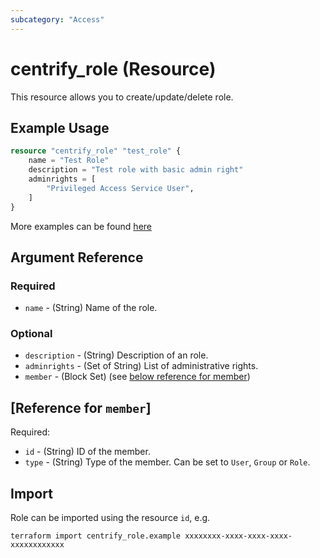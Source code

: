 ```yaml
---
subcategory: "Access"
---
```


# centrify_role (Resource)

This resource allows you to create/update/delete role.

## Example Usage

```terraform
resource "centrify_role" "test_role" {
    name = "Test Role"
    description = "Test role with basic admin right"
    adminrights = [
        "Privileged Access Service User",
    ]
}
```

More examples can be found [here](https://github.com/marcozj/terraform-provider-centrifyvault/tree/main/examples/centrify_role)

## Argument Reference

### Required

- `name` - (String) Name of the role.

### Optional

- `description` - (String) Description of an role.
- `adminrights` - (Set of String) List of administrative rights.
- `member` - (Block Set) (see [below reference for member](#reference-for-member))

## [Reference for `member`]

Required:

- `id` - (String) ID of the member.
- `type` - (String) Type of the member. Can be set to `User`, `Group` or `Role`.

## Import

Role can be imported using the resource `id`, e.g.

```shell
terraform import centrify_role.example xxxxxxxx-xxxx-xxxx-xxxx-xxxxxxxxxxxx
```

